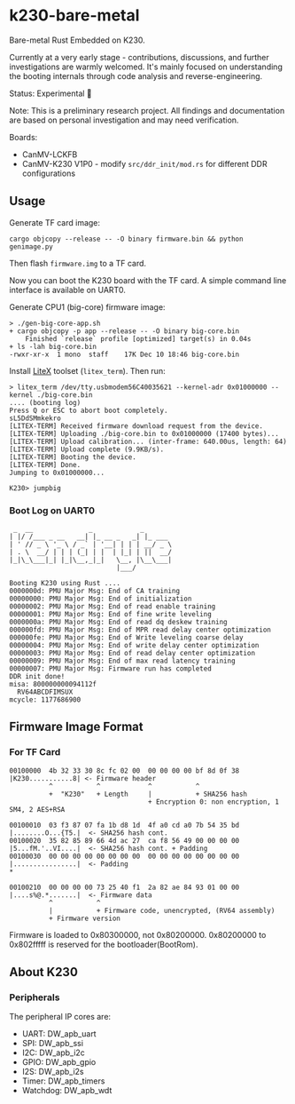 
# k230-bare-metal

Bare-metal Rust Embedded on K230.

Currently at a very early stage - contributions, discussions, and further investigations are warmly welcomed.
It's mainly focused on understanding the booting internals through code analysis and reverse-engineering.

Status: Experimental 🧪

Note: This is a preliminary research project. All findings and documentation are based on personal investigation and may need verification.

Boards:

- CanMV-LCKFB
- CanMV-K230 V1P0 - modify `src/ddr_init/mod.rs` for different DDR configurations

## Usage

Generate TF card image:

```console
cargo objcopy --release -- -O binary firmware.bin && python genimage.py
```

Then flash `firmware.img` to a TF card.

Now you can boot the K230 board with the TF card. A simple command line interface is available on UART0.

Generate CPU1 (big-core) firmware image:

```console
> ./gen-big-core-app.sh
+ cargo objcopy -p app --release -- -O binary big-core.bin
    Finished `release` profile [optimized] target(s) in 0.04s
+ ls -lah big-core.bin
-rwxr-xr-x  1 mono  staff    17K Dec 10 18:46 big-core.bin
```

Install [LiteX](https://github.com/enjoy-digital/litex) toolset (`litex_term`). Then run:

```console
> litex_term /dev/tty.usbmodem56C40035621 --kernel-adr 0x01000000 --kernel ./big-core.bin
.... (booting log)
Press Q or ESC to abort boot completely.
sL5DdSMmkekro
[LITEX-TERM] Received firmware download request from the device.
[LITEX-TERM] Uploading ./big-core.bin to 0x01000000 (17400 bytes)...
[LITEX-TERM] Upload calibration... (inter-frame: 640.00us, length: 64)
[LITEX-TERM] Upload complete (9.9KB/s).
[LITEX-TERM] Booting the device.
[LITEX-TERM] Done.
Jumping to 0x01000000...

K230> jumpbig
```

### Boot Log on UART0

```text
 _  __              _            _
| |/ /___ _ __   __| |_ __ _   _| |_ ___
| ' // _ \ '_ \ / _` | '__| | | | __/ _ \
| . \  __/ | | | (_| | |  | |_| | ||  __/
|_|\_\___|_| |_|\__,_|_|   \__, |\__\___|
                           |___/

Booting K230 using Rust ....
0000000d: PMU Major Msg: End of CA training
00000000: PMU Major Msg: End of initialization
00000002: PMU Major Msg: End of read enable training
00000001: PMU Major Msg: End of fine write leveling
0000000a: PMU Major Msg: End of read dq deskew training
000000fd: PMU Major Msg: End of MPR read delay center optimization
000000fe: PMU Major Msg: End of Write leveling coarse delay
00000004: PMU Major Msg: End of write delay center optimization
00000003: PMU Major Msg: End of read delay center optimization
00000009: PMU Major Msg: End of max read latency training
00000007: PMU Major Msg: Firmware run has completed
DDR init done!
misa: 800000000094112f
  RV64ABCDFIMSUX
mcycle: 1177686900
```


## Firmware Image Format

### For TF Card

```text
00100000  4b 32 33 30 8c fc 02 00  00 00 00 00 bf 8d 0f 38  |K230...........8| <- Firmware header
          ^           ^            ^           ^
          +  "K230"   + Length     |           + SHA256 hash
                                   + Encryption 0: non encryption, 1 SM4, 2 AES+RSA

00100010  03 f3 87 07 fa 1b d8 1d  4f a0 cd a0 7b 54 35 bd  |........O...{T5.|  <- SHA256 hash cont.
00100020  35 82 85 89 66 4d ac 27  ca f8 56 49 00 00 00 00  |5...fM.'..VI....|  <- SHA256 hash cont. + Padding
00100030  00 00 00 00 00 00 00 00  00 00 00 00 00 00 00 00  |................|  <- Padding
*

00100210  00 00 00 00 73 25 40 f1  2a 82 ae 84 93 01 00 00  |....s%@.*.......|  <- Firmware data
          ^           ^
          |           + Firmware code, unencrypted, (RV64 assembly)
          + Firmware version
```

Firmware is loaded to 0x80300000, not 0x80200000. 0x80200000 to 0x802fffff is reserved for the bootloader(BootRom).

## About K230

### Peripherals

The peripheral IP cores are:

- UART: DW_apb_uart
- SPI: DW_apb_ssi
- I2C: DW_apb_i2c
- GPIO: DW_apb_gpio
- I2S: DW_apb_i2s
- Timer: DW_apb_timers
- Watchdog: DW_apb_wdt

